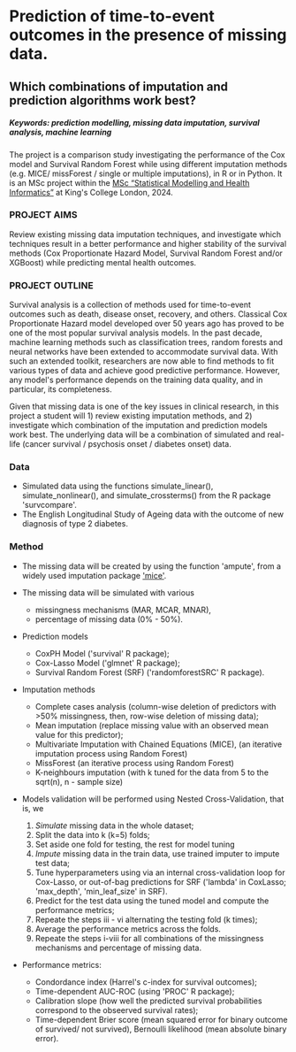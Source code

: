 # Prediction of time-to-event outcomes in the presence of missing data. 
## Which combinations of imputation and prediction algorithms work best?  

##### Keywords: prediction modelling, missing data imputation, survival analysis, machine learning

The project is a comparison study investigating the performance of the Cox model and Survival Random Forest while using different imputation methods (e.g. MICE/ missForest / single or multiple imputations), in R or in Python. It is an MSc project within the [MSc “Statistical Modelling and Health Informatics”](https://www.kcl.ac.uk/study/postgraduate-taught/courses/applied-statistical-modelling-health-informatics) at King's College London, 2024.

### PROJECT AIMS 
Review existing missing data imputation techniques, and investigate which techniques result in a better performance and higher stability of the survival methods (Cox Proportionate Hazard Model, Survival Random Forest and/or XGBoost) while predicting mental health outcomes.  

### PROJECT OUTLINE 
Survival analysis is a collection of methods used for time-to-event outcomes such as death, disease onset, recovery, and others. Classical Cox Proportionate Hazard model developed over 50 years ago has proved to be one of the most popular survival analysis models. In the past decade, machine learning methods such as classification trees, random forests and neural networks have been extended to accommodate survival data. With such an extended toolkit, researchers are now able to find methods to fit various types of data and achieve good predictive performance. However, any model's performance depends on the training data quality, and in particular, its completeness.  

Given that missing data is one of the key issues in clinical research, in this project a student will 1) review existing imputation methods, and 2) investigate which combination of the imputation and prediction models work best. The underlying data will be a combination of simulated and real-life (cancer survival / psychosis onset / diabetes onset) data. 

### Data 

* Simulated data using the functions  simulate_linear(), simulate_nonlinear(), and simulate_crossterms() from the R package 'survcompare'.
* The English Longitudinal Study of Ageing data with the outcome of new diagnosis of type 2 diabetes.
  
### Method

* The missing data will be created by using the function 'ampute', from a widely used imputation package ['mice'](https://rianneschouten.github.io/mice_ampute/vignette/ampute.html).
* The missing data will be simulated with various
  * missingness mechanisms (MAR, MCAR, MNAR),
  * percentage of missing data (0% - 50%).

* Prediction models
    * CoxPH Model ('survival' R package);
    * Cox-Lasso Model ('glmnet' R package);
    * Survival Random Forest (SRF) ('randomforestSRC' R package).
 
* Imputation methods
    * Complete cases analysis (column-wise deletion of predictors with >50% missingness, then, row-wise deletion of missing data);
    * Mean imputation (replace missing value with an observed mean value for this predictor);
    * Multivariate Imputation with Chained Equations (MICE), (an iterative imputation process using Random Forest)
    * MissForest (an iterative process using Random Forest)
    * K-neighbours imputation (with k tuned for the data from 5 to the sqrt(n), n - sample size)

* Models validation will be performed using Nested Cross-Validation, that is, we
    1. _Simulate_ missing data in the whole dataset; 
    2. Split the data into k (k=5) folds; 
    3. Set aside one fold for testing, the rest for model tuning
    4. _Impute_ missing data in the train data, use trained imputer to impute test data;
    5. Tune hyperparameters using via an internal cross-validation loop for Cox-Lasso, or out-of-bag predictions for SRF  ('lambda' in CoxLasso; 'max_depth', 'min_leaf_size' in SRF). 
    6. Predict for the test data using the tuned model and compute the performance metrics;
    7. Repeate the steps iii - vi alternating the testing fold (k times);
    8. Average the performance metrics across the folds.
    9. Repeate the steps i-viii for all combinations of the missingness mechanisms and percentage of missing data.

* Performance metrics:
     * Condordance index (Harrel's c-index for survival outcomes);
     * Time-dependent AUC-ROC (using 'PROC' R package);
     * Calibration slope (how well the predicted survival probabilities correspond to the obseerved survival rates);
     * Time-dependent Brier score (mean squared error for binary outcome of survived/ not survived), Bernoulli likelihood (mean absolute binary error).

  
